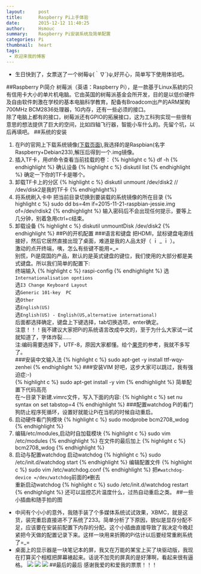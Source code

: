 ```yaml
---
layout:     post
title:      Raspberry Pi上手体验
date:       2015-12-12 11:40:25
author:     Hsmouc
summary:    Raspberry Pi安装系统及简单配置
categories: Pi
thumbnail:  heart
tags:
 - 欢迎来我的博客
---
```

- 生日快到了，女票送了一个树莓ψ(｀∇´)ψ,好开心，简单写下使用体验吧。

##Raspberry Pi简介
树莓派（英语：Raspberry Pi），是一款基于Linux系統的只有信用卡大小的单片机电脑。它由英国的树莓派基金会所开发，目的是以低价硬件及自由软件刺激在学校的基本电脑科学教育。配备有Broadcom出产的ARM架构700MHz BCM2836处理器，1G内存，还有一些必须的接口。   
除了电脑上都有的接口，树莓派还有GPIO的拓展接口，这为工科狗实现一些很有意思的想法提供了巨大的空间，比如四轴飞行器，智能小车什么的。先留个坑，以后再填吧。
##系统的安装
1. 在Pi的官网上下载系统镜像[(下载页面)](https://www.raspberrypi.org/downloads),我选择的是Raspbian(名字Raspberry+Debian233),解压后得到一个.img镜像。 
2. 插入TF卡，用df命令查看当前挂载的卷：
{% highlight c %}
df -h
{% endhighlight %} 
确认设备
{% highlight c %}
diskutil list
{% endhighlight %}
确定一下你的TF卡是哪个。
3. 卸载TF卡上的分区
{% highlight c %}
diskutil unmount /dev/disk2   // /dev/disk2是我的TF卡
{% endhighlight%}
4. 将系统刷入卡中
把当前目录切换到要装载的系统镜像的所在目录
{% highlight c %}
sudo dd bs=4m if=2015-11-21-raspbian-jessie.img of=/dev/rdisk2
{% endhighlight %}
输入密码后不会出现任何提示，要等上几分钟，别着急用ctrl+c结束。
5. 卸载设备
{% highlight c %}
diskutil unmountDisk /dev/disk2
{% endhighlight %}
##Pi的开机配置
###语言和键盘
把HDMI，鼠标键盘电源线接好，然后它居然直接出现了桌面，难道是我的人品太好（ ｉ _ ｉ ）。    
激动的点开终端，咦，怎么有些键不能用=_=  
别慌，Pi是腐国的产品，默认的是英式键盘的键位，我们使用的大部分都是美式键盘。所以我们简单的配置下:   
终端输入
{% highlight c %}
raspi-config
{% endhighlight %}
选`Internationalisation opntions`   
选`I3 Change Keyboard Layout`   
选`Generic 101-key  PC`  
选`Other`  
选`English(US)`    
选`English(US) - English(US,alternative international)`  
后面都选择确定，键盘上下键选择，tab切换选项，enter确定。   
注意！！！我不建议大家把Pi的系统语言改成中文的，至于为什么大家试一试就知道了，字体炸裂……  
注:编码需要选择下，UTF-8，原因大家都懂。给个[果壳](http://www.guokr.com/post/520901/)的参考，我就不多写了。  
###安装中文输入法
{% highlight c %}
sudo apt-get -y install ttf-wqy-zenhei
{% endhighlight %}
###安装VIM
好吧，这步大家可以跳过，我有强迫症:-)   
{% highlight c %}
sudo apt-get install -y vim
{% endhighlight %}
简单配置下代码高亮  
在～目录下新建.vimrc文件，写入下面的内容:
{% highlight c %}
set nu
syntax on
set tabstop=4
{% endhighlight %}
###配置watchdog
Pi的看门狗防止程序死循环，设置好就能让Pi在当机的时候自动重启。
1. 启动硬件看门狗模块
{% highlight c %}
sudo modprobe bcm2708_wdog
{% endhighlight %}
2. 编辑/etc/modules,启动时自加载模块
{% highlight c %}
sudo vim /etc/modules
{% endhighlight %}
在文件的最后加上
{% highlight c %}
bcm2708_wdog
{% endhighlight %}
3. 启动与配置watchdog
启动watchdog
{% highlight c %}
sudo /etc/init.d/watchdog start
{% endhighlight %}
编辑配置文件
{% highlight c %}
sudo vim /etc/watchdog.conf
{% endhighlight %}
把`#watchdog-device =/dev/watchdog`前面的`#`删去  
重新启动watchdog
{% highlight c %}
sudo /etc/init.d/watchdog restart
{% endhighlight %}
还可以监控芯片温度什么，过热自动重启之类。
##一些小插曲和随手拍的图
- 中间有个小小的意外，我随手装了个多媒体系统试试效果，XBMC，就是这货，装完重启直接进不了系统了233。简单分析了下原因，貌似是显存分配不足，应该要在安装前配置下内存的分配。这个小插曲直接导致了我决定今晚赶紧把今天做的配置记录下来。这样一块用来折腾的Pi估计以后要经常重刷系统了=_=  
- 桌面上的显示器是一块笔记本的屏，我又在万能的某宝上买了块驱动版，我现在打算买个相框把屏幕裱起来。话说不加壳的屏真的是好薄啊，看起来很有逼格。
![](http://ww2.sinaimg.cn/mw690/005WMcFzjw1eyx9x5jdvej32io1w0e81.jpg)
![](http://ww3.sinaimg.cn/mw690/005WMcFzjw1eyx9wypk1rj32io1w0npd.jpg)
![](http://ww1.sinaimg.cn/mw690/005WMcFzjw1eyx9whbb85j32io1w01kx.jpg)
##最后的最后
感谢我爱的和爱我的票票！！！

